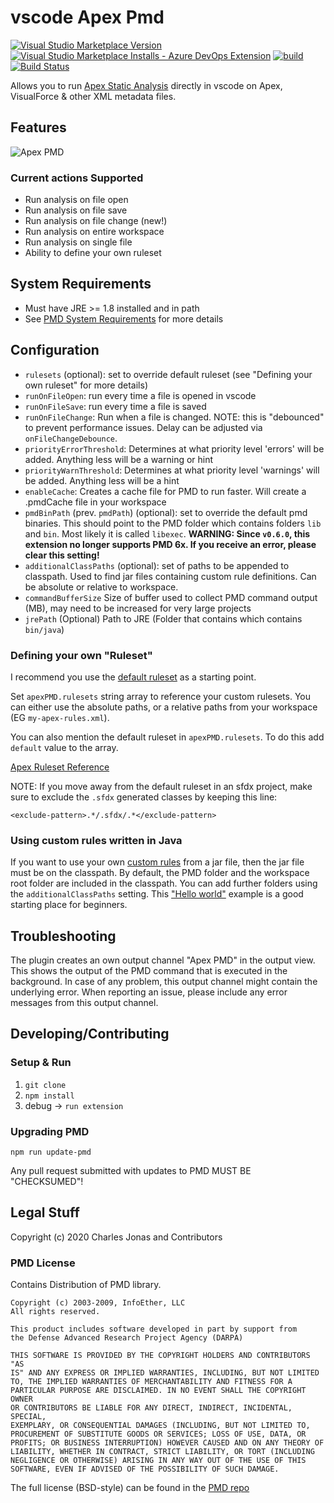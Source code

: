# vscode Apex Pmd

[![Visual Studio Marketplace Version](https://img.shields.io/visual-studio-marketplace/v/chuckjonas.apex-pmd) ![Visual Studio Marketplace Installs - Azure DevOps Extension](https://img.shields.io/visual-studio-marketplace/azure-devops/installs/total/chuckjonas.apex-pmd)](https://marketplace.visualstudio.com/items?itemName=chuckjonas.apex-pmd)
[![build](https://github.com/ChuckJonas/vscode-apex-pmd/actions/workflows/build.yml/badge.svg)](https://github.com/ChuckJonas/vscode-apex-pmd/actions/workflows/build.yml)
[![Build Status](https://travis-ci.org/ChuckJonas/vscode-apex-pmd.svg?branch=master)](https://travis-ci.org/ChuckJonas/vscode-apex-pmd)

Allows you to run [Apex Static Analysis](https://pmd.github.io/latest/index.html) directly in vscode on Apex,  VisualForce & other XML metadata files.

## Features

![Apex PMD](https://raw.githubusercontent.com/ChuckJonas/vscode-apex-pmd/master/images/apex-pmd.gif)

### Current actions Supported

- Run analysis on file open
- Run analysis on file save
- Run analysis on file change (new!)
- Run analysis on entire workspace
- Run analysis on single file
- Ability to define your own ruleset

## System Requirements

- Must have JRE >= 1.8 installed and in path
- See [PMD System Requirements](https://pmd.github.io/pmd-6.11.0/pmd_userdocs_installation.html#requirements) for more details

## Configuration

- `rulesets` (optional): set to override default ruleset (see "Defining your own ruleset" for more details)
- `runOnFileOpen`: run every time a file is opened in vscode
- `runOnFileSave`: run every time a file is saved
- `runOnFileChange`: Run when a file is changed. NOTE: this is "debounced" to prevent performance issues. Delay can be adjusted via `onFileChangeDebounce`.
- `priorityErrorThreshold`: Determines at what priority level 'errors' will be added. Anything less will be a warning or hint
- `priorityWarnThreshold`: Determines at what priority level 'warnings' will be added. Anything less will be a hint
- `enableCache`: Creates a cache file for PMD to run faster. Will create a .pmdCache file in your workspace
- `pmdBinPath` (prev. `pmdPath`) (optional): set to override the default pmd binaries. This should point to the PMD folder which contains folders `lib` and `bin`. Most likely it is called `libexec`. **WARNING: Since `v0.6.0`, this extension no longer supports PMD 6x.  If you receive an error, please clear this setting!**
- `additionalClassPaths` (optional): set of paths to be appended to classpath. Used to find jar files containing custom rule definitions. Can be absolute or relative to workspace.
- `commandBufferSize` Size of buffer used to collect PMD command output (MB), may need to be increased for very large projects
- `jrePath` (Optional) Path to JRE (Folder that contains which contains `bin/java`)

### Defining your own "Ruleset"

I recommend you use the [default ruleset](https://github.com/ChuckJonas/vscode-apex-pmd/blob/master/rulesets/apex_ruleset.xml) as a starting point.

Set `apexPMD.rulesets` string array to reference your custom rulesets. You can either use the absolute paths, or a relative paths from your workspace (EG `my-apex-rules.xml`).

You can also mention the default ruleset in `apexPMD.rulesets`. To do this add `default` value to the array.

[Apex Ruleset Reference](https://pmd.github.io/pmd-6.11.0/pmd_rules_apex.html)

NOTE: If you move away from the default ruleset in an sfdx project, make sure to exclude the `.sfdx` generated classes by keeping this line:

`<exclude-pattern>.*/.sfdx/.*</exclude-pattern>`

### Using custom rules written in Java

If you want to use your own [custom rules](https://pmd.github.io/latest/pmd_userdocs_extending_writing_pmd_rules.html) from a jar file, then the jar file must be on the classpath. By default, the PMD folder and the workspace root folder are included in the classpath. You can add further folders using the `additionalClassPaths` setting. This ["Hello world"](https://github.com/andrewgilbertsagecom/pmd-custom-rule-sample) example is a good starting place for beginners.

## Troubleshooting

The plugin creates an own output channel "Apex PMD" in the output view. This shows the output of the PMD command that is executed in the background.
In case of any problem, this output channel might contain the underlying error. When reporting an issue, please include any error messages from
this output channel.

## Developing/Contributing

### Setup & Run

1. `git clone`
1. `npm install`
1. debug -> `run extension`

### Upgrading PMD

`npm run update-pmd`

Any pull request submitted with updates to PMD MUST BE "CHECKSUMED"!

## Legal Stuff

Copyright (c) 2020 Charles Jonas and Contributors

### PMD License

Contains Distribution of PMD library.

```
Copyright (c) 2003-2009, InfoEther, LLC
All rights reserved.

This product includes software developed in part by support from
the Defense Advanced Research Project Agency (DARPA)

THIS SOFTWARE IS PROVIDED BY THE COPYRIGHT HOLDERS AND CONTRIBUTORS "AS
IS" AND ANY EXPRESS OR IMPLIED WARRANTIES, INCLUDING, BUT NOT LIMITED
TO, THE IMPLIED WARRANTIES OF MERCHANTABILITY AND FITNESS FOR A
PARTICULAR PURPOSE ARE DISCLAIMED. IN NO EVENT SHALL THE COPYRIGHT OWNER
OR CONTRIBUTORS BE LIABLE FOR ANY DIRECT, INDIRECT, INCIDENTAL, SPECIAL,
EXEMPLARY, OR CONSEQUENTIAL DAMAGES (INCLUDING, BUT NOT LIMITED TO,
PROCUREMENT OF SUBSTITUTE GOODS OR SERVICES; LOSS OF USE, DATA, OR
PROFITS; OR BUSINESS INTERRUPTION) HOWEVER CAUSED AND ON ANY THEORY OF
LIABILITY, WHETHER IN CONTRACT, STRICT LIABILITY, OR TORT (INCLUDING
NEGLIGENCE OR OTHERWISE) ARISING IN ANY WAY OUT OF THE USE OF THIS
SOFTWARE, EVEN IF ADVISED OF THE POSSIBILITY OF SUCH DAMAGE.
```

The full license (BSD-style) can be found in the [PMD repo](https://github.com/pmd/pmd/blob/master/LICENSE)
